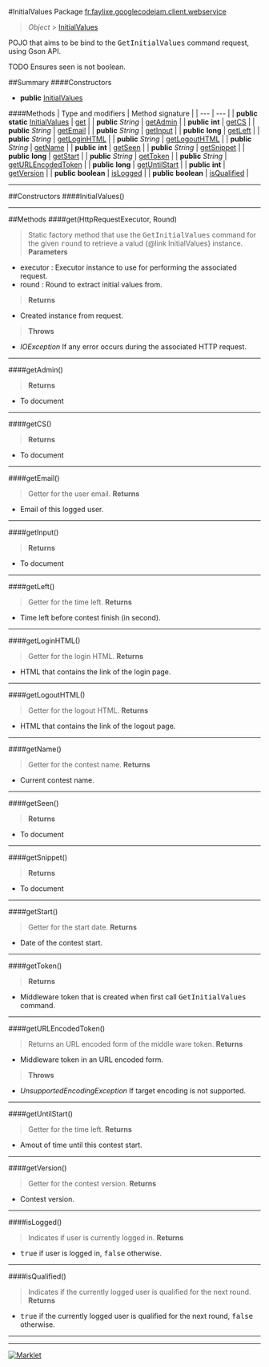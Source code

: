 #InitialValues
Package [fr.faylixe.googlecodejam.client.webservice](README.md)<br>

> *Object* > [InitialValues](InitialValues.md)

<p>POJO that aims to be bind to the <tt>GetInitialValues</tt>
 command request, using Gson API.</p>
 
 TODO Ensures seen is not boolean.

##Summary
####Constructors
* **public** [InitialValues](#initialvalues)

####Methods
| Type and modifiers | Method signature |
| --- | --- |
| **public static** [InitialValues](InitialValues.md) | [get](#gethttprequestexecutor-round) |
| **public** *String* | [getAdmin](#getadmin) |
| **public** **int** | [getCS](#getcs) |
| **public** *String* | [getEmail](#getemail) |
| **public** *String* | [getInput](#getinput) |
| **public** **long** | [getLeft](#getleft) |
| **public** *String* | [getLoginHTML](#getloginhtml) |
| **public** *String* | [getLogoutHTML](#getlogouthtml) |
| **public** *String* | [getName](#getname) |
| **public** **int** | [getSeen](#getseen) |
| **public** *String* | [getSnippet](#getsnippet) |
| **public** **long** | [getStart](#getstart) |
| **public** *String* | [getToken](#gettoken) |
| **public** *String* | [getURLEncodedToken](#geturlencodedtoken) |
| **public** **long** | [getUntilStart](#getuntilstart) |
| **public** **int** | [getVersion](#getversion) |
| **public** **boolean** | [isLogged](#islogged) |
| **public** **boolean** | [isQualified](#isqualified) |

---


##Constructors
####InitialValues()
> 

---


##Methods
####get(HttpRequestExecutor, Round)
> Static factory method that use the <tt>GetInitialValues</tt> command
 for the given <tt>round</tt> to retrieve a valud {@link InitialValues} instance.
> **Parameters**
* executor : Executor instance to use for performing the associated request.
* round : Round to extract initial values from.

> **Returns**
* Created instance from request.

> **Throws**
* *IOException* If any error occurs during the associated HTTP request.


---

####getAdmin()
> 
> **Returns**
* To document


---

####getCS()
> 
> **Returns**
* To document


---

####getEmail()
> Getter for the user email.
> **Returns**
* Email of this logged user.


---

####getInput()
> 
> **Returns**
* To document


---

####getLeft()
> Getter for the time left.
> **Returns**
* Time left before contest finish (in second).


---

####getLoginHTML()
> Getter for the login HTML.
> **Returns**
* HTML that contains the link of the login page.


---

####getLogoutHTML()
> Getter for the logout HTML.
> **Returns**
* HTML that contains the link of the logout page.


---

####getName()
> Getter for the contest name.
> **Returns**
* Current contest name.


---

####getSeen()
> 
> **Returns**
* To document


---

####getSnippet()
> 
> **Returns**
* To document


---

####getStart()
> Getter for the start date.
> **Returns**
* Date of the contest start.


---

####getToken()
> 
> **Returns**
* Middleware token that is created when first call <tt>GetInitialValues</tt> command.


---

####getURLEncodedToken()
> Returns an URL encoded form of the middle ware token.
> **Returns**
* Middleware token in an URL encoded form.

> **Throws**
* *UnsupportedEncodingException* If target encoding is not supported.


---

####getUntilStart()
> Getter for the time left.
> **Returns**
* Amout of time until this contest start.


---

####getVersion()
> Getter for the contest version.
> **Returns**
* Contest version.


---

####isLogged()
> Indicates if user is currently logged in.
> **Returns**
* <tt>true</tt> if user is logged in, <tt>false</tt> otherwise.


---

####isQualified()
> Indicates if the currently logged user
 is qualified for the next round.
> **Returns**
* <tt>true</tt> if the currently logged user is qualified for the next round, <tt>false</tt> otherwise.


---

---

[![Marklet](https://img.shields.io/badge/Generated%20by-Marklet-green.svg)](https://github.com/Faylixe/marklet)